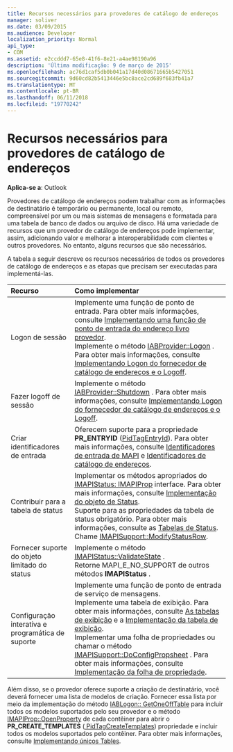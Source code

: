 ```yaml
---
title: Recursos necessários para provedores de catálogo de endereços
manager: soliver
ms.date: 03/09/2015
ms.audience: Developer
localization_priority: Normal
api_type:
- COM
ms.assetid: e2ccddd7-65e8-41f6-8e21-a4ae98190a96
description: 'Última modificação: 9 de março de 2015'
ms.openlocfilehash: ac76d1caf5db0b041a17d40d08671665b5427051
ms.sourcegitcommit: 9d60cd82b5413446e5bc8ace2cd689f683fb41a7
ms.translationtype: MT
ms.contentlocale: pt-BR
ms.lasthandoff: 06/11/2018
ms.locfileid: "19770242"
---
```

# <a name="required-features-for-address-book-providers"></a>Recursos necessários para provedores de catálogo de endereços

  
  
**Aplica-se a**: Outlook 
  
Provedores de catálogo de endereços podem trabalhar com as informações de destinatário é temporário ou permanente, local ou remoto, compreensível por um ou mais sistemas de mensagens e formatada para uma tabela de banco de dados ou arquivo de disco. Há uma variedade de recursos que um provedor de catálogo de endereços pode implementar, assim, adicionando valor e melhorar a interoperabilidade com clientes e outros provedores. No entanto, alguns recursos que são necessários.
  
A tabela a seguir descreve os recursos necessários de todos os provedores de catálogo de endereços e as etapas que precisam ser executadas para implementá-las.
  
|**Recurso**|**Como implementar**|
|:-----|:-----|
|Logon de sessão  <br/> | Implemente uma função de ponto de entrada. Para obter mais informações, consulte [Implementando uma função de ponto de entrada do endereço livro provedor](implementing-an-address-book-provider-entry-point-function.md).  <br/>  Implemente o método [IABProvider::Logon](iabprovider-logon.md) . Para obter mais informações, consulte [Implementando Logon do fornecedor de catálogo de endereços e o Logoff](implementing-address-book-provider-logon-and-logoff.md).  <br/> |
|Fazer logoff de sessão  <br/> |Implemente o método [IABProvider::Shutdown](iabprovider-shutdown.md) . Para obter mais informações, consulte [Implementando Logon do fornecedor de catálogo de endereços e o Logoff](implementing-address-book-provider-logon-and-logoff.md).  <br/> |
|Criar identificadores de entrada  <br/> |Oferecem suporte para a propriedade **PR_ENTRYID** ([PidTagEntryId](pidtagentryid-canonical-property.md)). Para obter mais informações, consulte [Identificadores de entrada de MAPI](mapi-entry-identifiers.md) e [Identificadores de catálogo de endereços](address-book-identifiers.md).  <br/> |
|Contribuir para a tabela de status  <br/> | Implementar os métodos apropriados do [IMAPIStatus: IMAPIProp](imapistatusimapiprop.md) interface. Para obter mais informações, consulte [Implementação do objeto de Status](status-object-implementation.md).  <br/>  Suporte para as propriedades da tabela de status obrigatório. Para obter mais informações, consulte as [Tabelas de Status](status-tables.md).  <br/>  Chame [IMAPISupport::ModifyStatusRow](imapisupport-modifystatusrow.md).  <br/> |
|Fornecer suporte do objeto limitado do status  <br/> | Implemente o método [IMAPIStatus::ValidateState](imapistatus-validatestate.md) .  <br/>  Retorne MAPI_E_NO_SUPPORT de outros métodos **IMAPIStatus** .  <br/> |
|Configuração interativa e programática de suporte  <br/> | Implemente uma função de ponto de entrada de serviço de mensagens.  <br/>  Implemente uma tabela de exibição. Para obter mais informações, consulte [As tabelas de exibição](display-tables.md) e a [Implementação da tabela de exibição](display-table-implementation.md).  <br/>  Implementar uma folha de propriedades ou chamar o método [IMAPISupport::DoConfigPropsheet](imapisupport-doconfigpropsheet.md) . Para obter mais informações, consulte [Implementação da folha de propriedade](property-sheet-implementation.md).  <br/> |
   
Além disso, se o provedor oferece suporte a criação de destinatário, você deverá fornecer uma lista de modelos de criação. Fornecer essa lista por meio da implementação do método [IABLogon:: GetOneOffTable](iablogon-getoneofftable.md) para incluir todos os modelos suportados pelo seu provedor e o método [IMAPIProp::OpenProperty](imapiprop-openproperty.md) de cada contêiner para abrir o **PR_CREATE_TEMPLATES** ([ PidTagCreateTemplates](pidtagcreatetemplates-canonical-property.md)) propriedade e incluir todos os modelos suportados pelo contêiner. Para obter mais informações, consulte [Implementando únicos Tables](implementing-one-off-tables.md).
  

